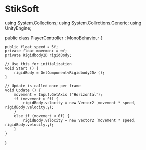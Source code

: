 # StikSoft

using System.Collections;
using System.Collections.Generic;
using UnityEngine;

public class PlayerController : MonoBehaviour {

	public float speed = 5f;
	private float movement = 0f;
	private Rigidbody2D rigidBody;

	// Use this for initialization
	void Start () {
		rigidBody = GetComponent<Rigidbody2D> ();
	}
	
	// Update is called once per frame
	void Update () {
		movement = Input.GetAxis ("Horizontal");
		if (movement > 0f) {
			rigidBody.velocity = new Vector2 (movement * speed, rigidBody.velocity.y);
		}
		else if (movement < 0f) {
			rigidBody.velocity = new Vector2 (movement * speed, rigidBody.velocity.y);
		}
	}
}
